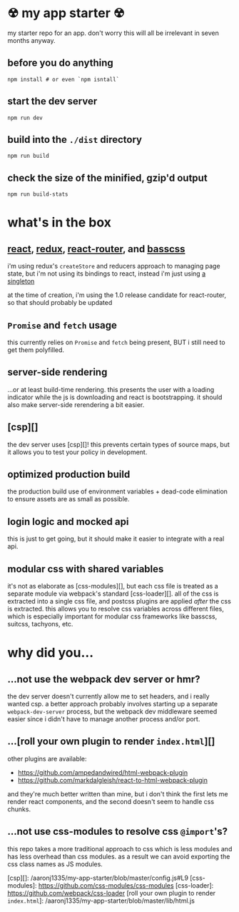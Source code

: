 # &#9762; my app starter &#9762;

my starter repo for an app. don't worry this will all be irrelevant in seven
months anyway.

## before you do anything

    npm install # or even `npm isntall`

## start the dev server

    npm run dev

## build into the `./dist` directory

    npm run build

## check the size of the minified, gzip'd output

    npm run build-stats

# what's in the box

## [react][], [redux][], [react-router][], and [basscss][]

i'm using redux's `createStore` and reducers approach to managing page state,
but i'm not using its bindings to react, instead i'm just using [a singleton][]

at the time of creation, i'm using the 1.0 release candidate for react-router,
so that should probably be updated

## `Promise` and `fetch` usage

this currently relies on `Promise` and `fetch` being present, BUT i still need
to get them polyfilled.

## server-side rendering

&hellip;or at least build-time rendering. this presents the user with a loading
indicator while the js is downloading and react is bootstrapping. it should
also make server-side rerendering a bit easier.

## [csp][]

the dev server uses [csp][]! this prevents certain types of source maps, but it
allows you to test your policy in development.

## optimized production build

the production build use of environment variables + dead-code elimination to
ensure assets are as small as possible.

## login logic and mocked api

this is just to get going, but it should make it easier to integrate with a
real api.

## modular css with shared variables

it's not as elaborate as [css-modules][], but each css file is treated as a
separate module via webpack's standard [css-loader][]. all of the css is
extracted into a single css file, and postcss plugins are applied _after_ the
css is extracted. this allows you to resolve css variables across different
files, which is especially important for modular css frameworks like basscss,
suitcss, tachyons, etc.

# why did you&hellip;

## &hellip;not use the webpack dev server or hmr?

the dev server doesn't currently allow me to set headers, and i really wanted
csp. a better approach probably involves starting up a separate
`webpack-dev-server` process, but the webpack dev middleware seemed easier
since i didn't have to manage another process and/or port.

## &hellip;[roll your own plugin to render `index.html`][]

other plugins are available:

- https://github.com/ampedandwired/html-webpack-plugin
- https://github.com/markdalgleish/react-to-html-webpack-plugin

and they're much better written than mine, but i don't think the first lets me
render react components, and the second doesn't seem to handle css chunks.

## &hellip;not use css-modules to resolve css `@import`'s?

this repo takes a more traditional approach to css which is less modules and
has less overhead than css modules. as a result we can avoid exporting the css
class names as JS modules.

[react]: http://facebook.github.io/react/
[redux]: http://rackt.github.io/redux/
[react-router]: http://rackt.github.io/react-router/
[basscss]: http://www.basscss.com
[a singleton]: /aaronj1335/my-app-starter/blob/master/src/data/store.js
[csp][]: /aaronj1335/my-app-starter/blob/master/config.js#L9
[css-modules]: https://github.com/css-modules/css-modules
[css-loader]: https://github.com/webpack/css-loader
[roll your own plugin to render `index.html`]: /aaronj1335/my-app-starter/blob/master/lib/html.js
